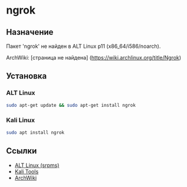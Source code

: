 # ngrok

## Назначение

Пакет 'ngrok' не найден в ALT Linux p11 (x86_64/i586/noarch).

ArchWiki: [страница не найдена] (https://wiki.archlinux.org/title/Ngrok)

## Установка

### ALT Linux
```bash
sudo apt-get update && sudo apt-get install ngrok
```

### Kali Linux
```bash
sudo apt install ngrok
```

## Ссылки

- [ALT Linux (srpms)](https://packages.altlinux.org/ru/p11/srpms/ngrok/)
- [Kali Tools](https://www.kali.org/tools/ngrok/)
- [ArchWiki](https://wiki.archlinux.org/title/Ngrok)
